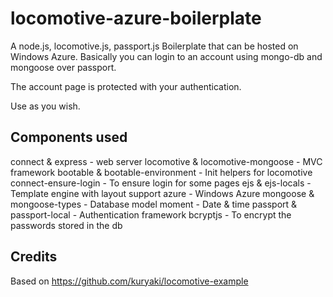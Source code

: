 locomotive-azure-boilerplate
============================

A node.js, locomotive.js, passport.js Boilerplate that can be hosted on Windows Azure.
Basically you can login to an account using mongo-db and mongoose over passport.

The account page is protected with your authentication.

Use as you wish.

## Components used
connect & express - web server
locomotive & locomotive-mongoose - MVC framework
bootable & bootable-environment - Init helpers for locomotive
connect-ensure-login - To ensure login for some pages
ejs & ejs-locals - Template engine with layout support
azure - Windows Azure
mongoose & mongoose-types - Database model
moment - Date & time
passport & passport-local - Authentication framework
bcryptjs - To encrypt the passwords stored in the db

## Credits

Based on https://github.com/kuryaki/locomotive-example
